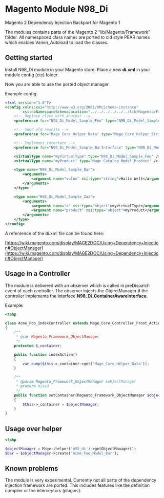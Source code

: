 Magento Module N98_Di
=====================

Magento 2 Dependency Injection Backport for Magento 1

The modules contains parts of the Magento 2 "lib/Magento/Framework" folder.
All namespaced class names are ported to old style PEAR names which enables Varien_Autoload to
load the classes.

Getting started
---------------

Install N98_Di module in your Magento store.
Place a new **di.xml** in your module config (etc) folder.

Now you are able to use the ported object manager.


Example config:

``` xml
<?xml version="1.0"?>
<config xmlns:xsi="http://www.w3.org/2001/XMLSchema-instance"
        xsi:noNamespaceSchemaLocation="../../../../../../lib/Magento/Framework/ObjectManager/etc/config.xsd">
    <!-- Replace class with another -->
    <preference for="N98_Di_Model_Sample_Foo" type="N98_Di_Model_Sample_Bar" />

    <!-- Good old rewrite -->
    <preference for="Mage_Core_Helper_Data" type="Mage_Core_Helper_String" />

    <!-- Implement interface -->
    <preference for="N98_Di_Model_Sample_BarInterface" type="N98_Di_Model_Sample_Bar" />

    <virtualType name="myVirtualType" type="N98_Di_Model_Sample_Foo" />
    <virtualType name="myProduct" type="Mage_Catalog_Model_Product" />

    <type name="N98_Di_Model_Sample_Bar">
        <arguments>
            <argument name="value" xsi:type="string">Hallo Welt</argument>
        </arguments>
    </type>

    <type name="N98_Di_Model_Sample_Zoz">
        <arguments>
            <argument name="a" xsi:type="object">myVirtualType</argument>
            <argument name="product" xsi:type="object">myProduct</argument>
        </arguments>
    </type>
</config>
```

A refenrence of the di.xml file can be found here: 

[https://wiki.magento.com/display/MAGE2DOC/Using+Dependency+Injection#ObjectManager](https://wiki.magento.com/display/MAGE2DOC/Using+Dependency+Injection#ObjectManager)


Usage in a Controller
---------------------

The module is delivered with an observer which is called in preDispatch event of each controller.
The observer injects the ObjectManager if the controller implements the interface **N98_Di_ContainerAwareInterface**.


Example:

``` php
<?php

class Acme_Foo_IndexController extends Mage_Core_Controller_Front_Action implements N98_Di_ContainerAwareInterface
{
    /**
     * @var Magento_Framework_ObjectManager
     */
    protected $_container;

    public function indexAction()
    {
        var_dump($this->_container->get('Mage_Core_Helper_Data'));
    }

    /**
     * @param Magento_Framework_ObjectManager $objectManager
     * @return mixed
     */
    public function setContainer(Magento_Framework_ObjectManager $objectManager)
    {
        $this->_container = $objectManager;
    }
}
```

Usage over helper
-----------------

``` php
<?php

$objectManager = Mage::helper('n98_di')->getObjectManager();
$bar = $objectManager->create('Acme_Foo_Model_Bar');
```   
   
   
Known problems
--------------

The module is very experimental.
Currently not all parts of the dependency injection framework are ported.
This includes features like the definition compiler or the interceptors (plugins).


